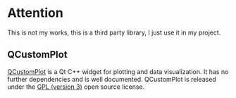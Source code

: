 # Attention

This is not my works, this is a third party library, I just use it in my project.

## QCustomPlot

[QCustomPlot](https://www.qcustomplot.com/index.php/introduction) is a Qt C++ widget for plotting and data visualization. It has no further dependencies and is well documented. QCustomPlot is released under the [GPL (version 3)](https://www.gnu.org/licenses/gpl-3.0.en.html) open source license.
